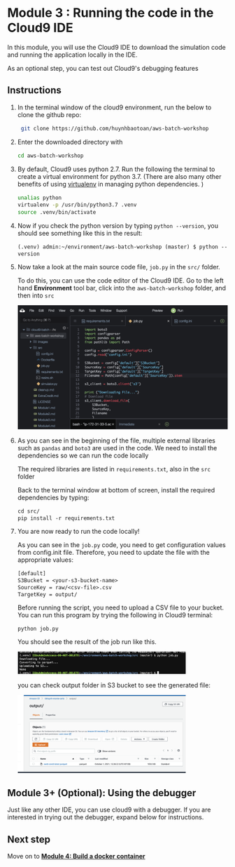# Module 3 : Running the code in the Cloud9 IDE

In this module, you will use the Cloud9 IDE to download the simulation code and running the application locally in the IDE. 

As an optional step, you can test out Cloud9's debugging features

## Instructions

1. In the terminal window of the cloud9 environment, run the below to clone the github repo:

	```bash
	 git clone https://github.com/huynhbaotoan/aws-batch-workshop
	```
	
1. Enter the downloaded directory with 

	```bash
	cd aws-batch-workshop
	```
	
1. By default, Cloud9 uses python 2.7. Run the following the terminal to create a virtual environment for python 3.7. (There are also many other benefits of using [virtualenv](https://virtualenv.pypa.io/en/stable/) in managing python dependencies. )

	```bash
	unalias python
	virtualenv -p /usr/bin/python3.7 .venv
	source .venv/bin/activate
	```
	
1. Now if you check the python version by typing `python --version`, you should see something like this in the result:
	
	```
	(.venv) admin:~/environment/aws-batch-workshop (master) $ python --version                          
	```
	
1. Now take a look at the main source code file, `job.py` in the `src/` folder. 

	To do this, you can use the code editor of the Cloud9 IDE. Go to the left hand **Environment** tool bar, click into the `aws-batch-workshop` folder, and then into `src`
	
	<img src="images/open-jobpy-file.png" />
		
1. As you can see in the beginning of the file, multiple external libraries such as `pandas` and `boto3` are used in the code. We need to install the dependencies so we can run the code locally

	The required libraries are listed in `requirements.txt`, also in the `src` folder
	
	Back to the terminal window at bottom of screen, install the required dependencies by typing:
	
	```
	cd src/
	pip install -r requirements.txt 
	```

1. You are now ready to run the code locally! 

	As you can see in the `job.py` code, you need to get configuration values from config.init file. Therefore, you need to update the file with the appropriate values:
	```
	[default]
	S3Bucket = <your-s3-bucket-name>
	SourceKey = raw/<csv-file>.csv
	TargetKey = output/
	```
	Before running the script, you need to upload a CSV file to your bucket.
	You can run this program by trying the following in Cloud9 terminal:
	
	```
	python job.py
	```

	You should see the result of the job run like this. 

	<img src="images/local-jobpy-running.png" width="80%">
	
	you can check output folder in S3 bucket to see the generated file: 

	<img src="images/s3-output-file.png" width="80%">
	
## Module 3+ (Optional): Using the debugger 

Just like any other IDE, you can use cloud9 with a debugger. If you are interested in trying out the debugger, expand below for instructions. 

## Next step

Move on to [**Module 4: Build a docker container**](./Module4.md)

